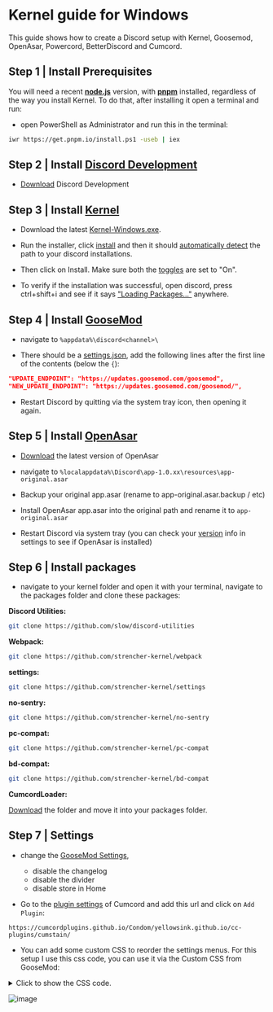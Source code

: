 # Kernel guide for Windows

This guide shows how to create a Discord setup with Kernel, Goosemod, OpenAsar, Powercord, BetterDiscord and Cumcord.

## Step 1 | Install Prerequisites

You will need a recent [**node.js**](https://nodejs.org/) version, with [**pnpm**](https://pnpm.io) installed, regardless of the way you install Kernel.
To do that, after installing it open a terminal and run:

- open PowerShell as Administrator and run this in the terminal:
```sh
iwr https://get.pnpm.io/install.ps1 -useb | iex
```

## Step 2 | Install [Discord Development](https://discord.com/)

- [Download](https://discordapp.com/api/download/development?platform=win) Discord Development

## Step 3 | Install [Kernel](https://github.com/kernel-mod/installer-gui)

- Download the latest [Kernel-Windows.exe](https://github.com/kernel-mod/installer-gui/releases/latest).

- Run the installer, click [install](https://i.imgur.com/ey99wYY.png) and then it should [automatically detect](https://i.imgur.com/PS5Ol31.png) the path to your discord installations.

- Then click on Install. Make sure both the [toggles](https://i.imgur.com/02fmhn0.png) are set to "On".

- To verify if the installation was successful, open discord, press ctrl+shift+i and see if it says ["Loading Packages..."](https://i.imgur.com/MlBvPaG.png) anywhere.

## Step 4 | Install [GooseMod](https://github.com/GooseMod/GooseMod)

- navigate to ``%appdata%\discord<channel>\``

- There should be a [settings.json](https://i.imgur.com/duc2for.png), add the following lines after the first line of the contents (below the ``{``):

```json
"UPDATE_ENDPOINT": "https://updates.goosemod.com/goosemod",
"NEW_UPDATE_ENDPOINT": "https://updates.goosemod.com/goosemod/",
```

- Restart Discord by quitting via the system tray icon, then opening it again.

## Step 5 | Install [OpenAsar](https://github.com/GooseMod/OpenAsar)

- [Download](https://github.com/GooseMod/OpenAsar/releases/download/nightly/app.asar) the latest version of OpenAsar

- navigate to ``%localappdata%\Discord\app-1.0.xx\resources\app-original.asar``

- Backup your original app.asar (rename to app-original.asar.backup / etc)

- Install OpenAsar app.asar into the original path and rename it to ``app-original.asar``

- Restart Discord via system tray (you can check your [version](https://i.imgur.com/H3oPsaT.png) info in settings to see if OpenAsar is installed)

## Step 6 | Install packages

- navigate to your kernel folder and open it with your terminal, navigate to the packages folder and clone these packages:

**Discord Utilities:**
```sh
git clone https://github.com/slow/discord-utilities
```

**Webpack:**
```sh
git clone https://github.com/strencher-kernel/webpack
```
**settings:**
```sh
git clone https://github.com/strencher-kernel/settings
```

**no-sentry:**
```sh
git clone https://github.com/strencher-kernel/no-sentry
```

**pc-compat:**
```sh
git clone https://github.com/strencher-kernel/pc-compat
```

**bd-compat:**
```sh
git clone https://github.com/strencher-kernel/bd-compat
```

**CumcordLoader:**

[Download](https://github.com/kernel-mod/packages/tree/master/CumcordLoader) the folder and move it into your packages folder.


## Step 7 | Settings

- change the [GooseMod Settings](https://i.imgur.com/2Dn8dQw.png),
  - disable the changelog
  - disable the divider
  - disable store in Home

- Go to the [plugin settings](https://i.imgur.com/TymDxyQ.png) of Cumcord and add this url and click on ``Add Plugin``:
```
https://cumcordplugins.github.io/Condom/yellowsink.github.io/cc-plugins/cumstain/
```

- You can add some custom CSS to reorder the settings menus. For this setup I use this css code, you can use it via the Custom CSS from GooseMod:

<details>
<summary>Click to show the CSS code.</summary>

```css
/* No Icons */
.bd-logo, .pc-logo {
  display: none !important;
}

/* Remove Separator */
.separator-2wx7h6 {
  display: none;
}

/* Remove Nitro Icon */
.premiumLabel-3HPvdB svg {
  display: none;
}

/* Remove Logout Icon */
[aria-controls="logout-tab"] svg {
  display: none;
}

/* Discord */
.item-3XjbnG.themed-2-lozF[aria-controls="changelog-tab"] {
  overflow: visible !important;
  margin-top: 42.5px;
}

.item-3XjbnG.themed-2-lozF[aria-controls="changelog-tab"]::after {
  content: "Discord";
  position: absolute;
  top: -35px;
  left: 10px;
  font-size: 12px;
  font-weight: 700;
  font-family: var(--font-display);
  line-height: 16px;
  text-transform: uppercase;
  color: var(--channels-default);
  width: 90%;
  border-top: 0px var(--background-modifier-accent) solid;
  padding-top: 14px;
  pointer-events: none;
}

/* Powercord */
.item-3XjbnG.themed-2-lozF[aria-controls="pc-modulemanager-plugins-tab"] {
  overflow: visible !important;
  margin-top: 42.5px;
}

.item-3XjbnG.themed-2-lozF[aria-controls="pc-modulemanager-plugins-tab"]::after {
  content: "Powercord";
  position: absolute;
  top: -35px;
  font-size: 12px;
  font-weight: 700;
  font-family: var(--font-display);
  line-height: 16px;
  text-transform: uppercase;
  color: var(--channels-default);
  width: 90%;
  border-top: 0px var(--background-modifier-accent) solid;
  padding-top: 14px;
  pointer-events: none;
}

/* Better Discord */
.item-3XjbnG.themed-2-lozF[aria-controls="settings-tab"] {
  overflow: visible !important;
  margin-top: 42.5px;
}

.item-3XjbnG.themed-2-lozF[aria-controls="settings-tab"]::after {
  content: "BetterDiscord";
  position: absolute;
  top: -35px;
  font-size: 12px;
  font-weight: 700;
  font-family: var(--font-display);
  line-height: 16px;
  text-transform: uppercase;
  color: var(--channels-default);
  width: 90%;
  border-top: 0px var(--background-modifier-accent) solid;
  padding-top: 14px;
  pointer-events: none;
}

/* Dev */
.item-3XjbnG.themed-2-lozF[aria-controls="experiments-tab"] {
  overflow: visible !important;
  margin-top: 42.5px;
}

.item-3XjbnG.themed-2-lozF[aria-controls="experiments-tab"]::after {
  content: "Dev";
  position: absolute;
  top: -35px;
  left: 10px;
  font-size: 12px;
  font-weight: 700;
  font-family: var(--font-display);
  line-height: 16px;
  text-transform: uppercase;
  color: var(--channels-default);
  width: 90%;
  border-top: 0px var(--background-modifier-accent) solid;
  padding-top: 14px;
  pointer-events: none;
}

/* Order */
[aria-controls="hypesquad-online-tab"] {
  order: -1;
}

[aria-controls="changelog-tab"] {
  order: -2;
}

[aria-controls="experiments-tab"],
[aria-controls="developer-options-tab"],
[aria-controls="hotspot-options-tab"],
[aria-controls="dismissible-content-options-tab"],
[aria-controls="payment-flow-modals-tab"] {
  order: 1;
}

[aria-controls="logout-tab"] {
  order: 2;
}

.info-3pQQBb {
  order: 3;
}

.socialLinks-3ywLUf {
  order: 4;
}

/* Spacing */
[aria-controls="pc-updater-tab"],
[aria-controls="payment-flow-modals-tab"],
[aria-controls="hypesquad-online-tab"],
[aria-controls="friend-requests-tab"],
[aria-controls="billing-tab"],
[aria-controls="advanced-tab"],
[aria-controls="overlay-tab"],
[aria-controls="ysink_stain-tab"],
[aria-controls="gm-snippets-tab"] {
  overflow: visible !important;
  margin-bottom: 16px !important;
}


[aria-controls="logout-tab"] {
  overflow: visible !important;
  margin-top: 32px !important;
}

[aria-controls="logout-tab"] {
  background: var(--background-primary);
}
```
</details>

![image](https://user-images.githubusercontent.com/58918358/178970815-71454187-35ce-41db-80f5-c652301455af.png)
